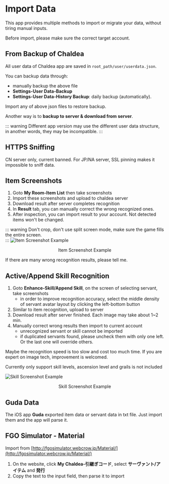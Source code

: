 # Import Data

This app provides multiple methods to import or migrate your data, without tiring manual inputs.

Before import, please make sure the correct target account.

## From Backup of Chaldea
All user data of Chaldea app are saved in `root_path/user/userdata.json`.

You can backup data through:
- manually backup the above file
- **Settings-User Data-Backup**
- **Settings-User Data-History Backup**: daily backup (automatically).

Import any of above json files to restore backup.

Another way is to **backup to server & download from server**.

::: warning
Different app version may use the different user data structure, in another words, they may be incompatible.
:::


## HTTPS Sniffing
CN server only, current banned.
For JP/NA server, SSL pinning makes it impossible to sniff data.

## Item Screenshots
1. Goto **My Room-Item List** then take screenshots
2. Import these screenshots and upload to chaldea server
3. Download result after server completes recognition
4. In **Result** tab, you can manually correct the wrong recognized ones.
5. After inspection, you can import result to your account. Not detected items won't be changed.

::: warning
Don't crop, don't use split screen mode, make sure the game fills the entire screen.\
:::
![Item Screenshot Example](/images/item_recognition_example.webp)
<figcaption style="text-align:center">Item Screenshot Example</figcaption>

If there are many wrong recognition results, please tell me.

## Active/Append Skill Recognition
1. Goto **Enhance-Skill/Append Skill**, on the screen of selecting servant, take screenshots
   - in order to improve recognition accuracy, select the middle density of servant avatar layout by clicking the left-bottom button
2. Similar to item recognition, upload to server
3. Download result after server finished. Each image may take about 1~2 min.
4. Manually correct wrong results then import to current account
   - unrecognized servant or skill cannot be imported
   - if duplicated servants found, please uncheck them with only one left. Or the last one will override others.

Maybe the recognition speed is too slow and cost too much time. If you are expert on image tech, improvement is welcomed.

Currently only support skill levels, ascension level and grails is not included

![Skill Screenshot Example](/images/skill_recognition_example.webp)
<figcaption style="text-align:center">Skill Screenshot Example</figcaption>

## Guda Data
The iOS app **Guda** exported item data or servant data in txt file. Just import them and the app will parse it.

## FGO Simulator - Material
Import from [http://fgosimulator.webcrow.jp/Material/](http://fgosimulator.webcrow.jp/Material/)

1. On the website, click **My Chaldea-引継ぎコード**, select **サーヴァント/アイテム** and **発行**
2. Copy the text to the input field, then parse it to import
